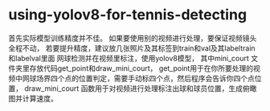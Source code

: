 # using-yolov8-for-tennis-detecting
首先实际模型训练精度并不佳。
如果要使用别的视频进行处理，要保证视频镜头全程不动，
若要提升精度，建议放几张照片及其标签到train和val及其labeltrain和labelval里面
网球检测并在视频里标注，使用yolov8模型，
其中mini_court 文件夹里存放代码get_point和draw_mini_court，
get_point用于在你所要处理的视频中网球场界四个点的位置判定，需要手动标四个点，然后程序会告诉你四个点位置，
draw_mini_court 函数用于对视频进行处理标注出球和球员位置，生成俯瞰图并计算速度。

